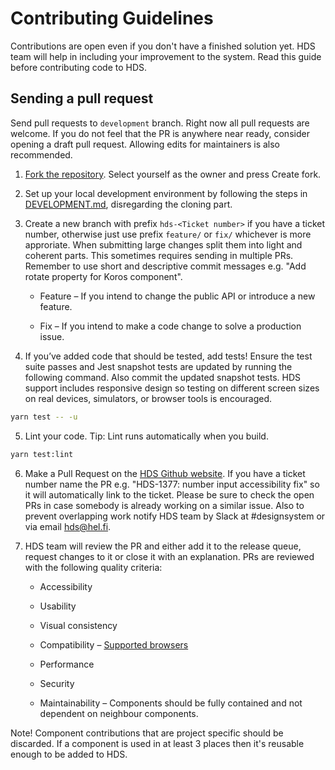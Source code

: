 # Contributing Guidelines

Contributions are open even if you don't have a finished solution yet. HDS team will help in including your improvement to the system. Read this guide before contributing code to HDS.

## Sending a pull request

Send pull requests to `development` branch. Right now all pull requests are welcome. If you do not feel that the PR is anywhere near ready, consider opening a draft pull request. Allowing edits for maintainers is also recommended.

1. [Fork the repository](https://github.com/City-of-Helsinki/helsinki-design-system/fork). Select yourself as the owner and press Create fork.

2. Set up your local development environment by following the steps in [DEVELOPMENT.md](/DEVELOPMENT.md), disregarding the cloning part.

3. Create a new branch with prefix `hds-<Ticket number>` if you have a ticket number, otherwise just use prefix `feature/` or `fix/` whichever is more approriate. When submitting large changes split them into light and coherent parts. This sometimes requires sending in multiple PRs. Remember to use short and descriptive commit messages e.g. "Add rotate property for Koros component".

    * Feature – If you intend to change the public API or introduce a new feature.

    * Fix – If you intend to make a code change to solve a production issue.

4. If you’ve added code that should be tested, add tests! Ensure the test suite passes and Jest snapshot tests are updated by running the following command. Also commit the updated snapshot tests. HDS support includes responsive design so testing on different screen sizes on real devices, simulators, or browser tools is encouraged.

```bash
yarn test -- -u
```

5. Lint your code. Tip: Lint runs automatically when you build.

```bash
yarn test:lint
```

6. Make a Pull Request on the [HDS Github website](https://github.com/City-of-Helsinki/helsinki-design-system/pulls). If you have a ticket number name the PR e.g. "HDS-1377: number input accessibility fix" so it will automatically link to the ticket. Please be sure to check the open PRs in case somebody is already working on a similar issue. Also to prevent overlapping work notify HDS team by Slack at #designsystem or via email hds@hel.fi.

7. HDS team will review the PR and either add it to the release queue, request changes to it or close it with an explanation. PRs are reviewed with the following quality criteria:

    * Accessibility

    * Usability

    * Visual consistency

    * Compatibility – [Supported browsers](/packages/react/README.md)

    * Performance

    * Security

    * Maintainability – Components should be fully contained and not dependent on neighbour components.

Note! Component contributions that are project specific should be discarded. If a component is used in at least 3 places then it's reusable enough to be added to HDS.

